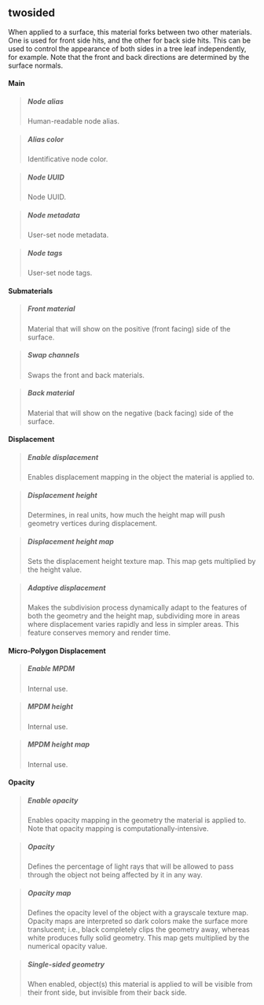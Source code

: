 ## **twosided**

When applied to a surface, this material forks between two other materials. One is used for front side hits, and the other for back side hits. This can be used to control the appearance of both sides in a tree leaf independently, for example. Note that the front and back directions are determined by the surface normals.
#### Main

> ##### Node alias
> Human-readable node alias.

> ##### Alias color
> Identificative node color.

> ##### Node UUID
> Node UUID.

> ##### Node metadata
> User-set node metadata.

> ##### Node tags
> User-set node tags.

#### Submaterials

> ##### Front material
> Material that will show on the positive (front facing) side of the surface.

> ##### Swap channels
> Swaps the front and back materials.

> ##### Back material
> Material that will show on the negative (back facing) side of the surface.

#### Displacement

> ##### Enable displacement
> Enables displacement mapping in the object the material is applied to.

> ##### Displacement height
> Determines, in real units, how much the height map will push geometry vertices during displacement.

> ##### Displacement height map
> Sets the displacement height texture map. This map gets multiplied by the height value.

> ##### Adaptive displacement
> Makes the subdivision process dynamically adapt to the features of both the geometry and the height map, subdividing more in areas where displacement varies rapidly and less in simpler areas. This feature conserves memory and render time.

#### Micro-Polygon Displacement

> ##### Enable MPDM
> Internal use.

> ##### MPDM height
> Internal use.

> ##### MPDM height map
> Internal use.

#### Opacity

> ##### Enable opacity
> Enables opacity mapping in the geometry the material is applied to. Note that opacity mapping is computationally-intensive.

> ##### Opacity
> Defines the percentage of light rays that will be allowed to pass through the object not being affected by it in any way.

> ##### Opacity map
> Defines the opacity level of the object with a grayscale texture map. Opacity maps are interpreted so dark colors make the surface more translucent; i.e., black completely clips the geometry away, whereas white produces fully solid geometry. This map gets multiplied by the numerical opacity value.

> ##### Single-sided geometry
> When enabled, object(s) this material is applied to will be visible from their front side, but invisible from their back side.

